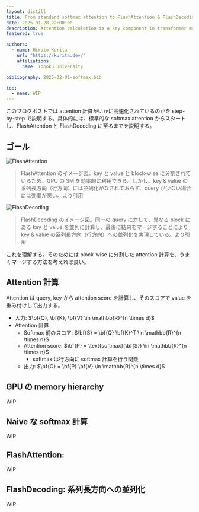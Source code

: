 ```yaml
---
layout: distill
title: From standard softmax attention to FlashAttention & FlashDecoding (Japanese)
date: 2025-01-28 22:00:00
description: Attention calculation is a key component in transformer models. This blog post explains how attention calculation is accelerated, starting from naive softmax attention to FlashAttention and FlashDecoding.
featured: true

authors:
  - name: Hiroto Kurita
    url: "https://kurita.dev/"
    affiliations:
      name: Tohoku University

bibliography: 2025-02-01-softmax.bib

toc:
  - name: WIP
---
```

このブログポストでは attention 計算がいかに高速化されているのかを step-by-step で説明する。具体的には、標準的な softmax attention からスタートし、FlashAttention と FlashDecoding に至るまでを説明する。

## ゴール
![FlashAttention](https://crfm.stanford.edu/static/img/posts/2023-10-13-flashdecoding/parallelization.gif)
> FlashAttention のイメージ図。key と value と block-wise に分割されているため、GPU の SM を効率的に利用できる。しかし、key & value の系列長方向（行方向）には並列化がなされておらず、query が少ない場合には効率が悪い。より引用

![FlashDecoding](https://crfm.stanford.edu/static/img/posts/2023-10-13-flashdecoding/parallelization_kv.gif)
> FlashDecoding のイメージ図。同一の query に対して、異なる block にある key と value を並列に計算し、最後に結果をマージすることにより key & value の系列長方向（行方向）への並列化を実現している。より引用

これを理解する。そのためには block-wise に分割した attention 計算を、うまくマージする方法を考えれば良い。

## Attention 計算
Attention は query, key から attention score を計算し、そのスコアで value を重み付けして出力する。
- 入力: $\bf{Q}, \bf{K}, \bf{V} \in \mathbb{R}^{n \times d}$
- Attention 計算
    - Softmax 前のスコア: $\bf{S} = \bf{Q} \bf{K}^T \in \mathbb{R}^{n \times n}$
    - Attention score: $\bf{P} = \text{softmax}(\bf{S}) \in \mathbb{R}^{n \times n}$
        - $\text{softmax}$ は行方向に softmax 計算を行う関数
    - 出力: $\bf{O} = \bf{P} \bf{V} \in \mathbb{R}^{n \times d}$

## GPU の memory hierarchy
WIP

## Naive な softmax 計算
WIP

## FlashAttention: 
WIP

## FlashDecoding: 系列長方向への並列化
WIP